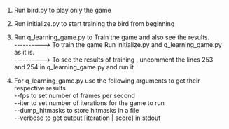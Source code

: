 1) Run bird.py to play only the game   
2) Run initialize.py to start training the bird from beginning                

3) Run q_learning_game.py to Train the game and also see the results.                                           
----------> To train the game Run initialize.py and q_learning_game.py as it is.                                    
----------> To see the results of training , uncomment the lines  253 and 254 in q_learning_game.py and run it

4) For q_learning_game.py use the following arguments to get their respective results                                        
      --fps to set number of frames per second                                             
      --iter to set number of iterations for the game to run                                                 
      --dump_hitmasks to store hitmasks in a file                              
      --verbose to get output [iteration | score] in stdout
